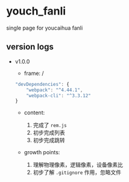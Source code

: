 # youch_fanli
single page for youcaihua fanli

## version logs
- v1.0.0
	- frame: /

	```javascript
	"devDependencies": {
		"webpack": "^4.44.1",
		"webpack-cli": "^3.3.12"
	}
	```
	- content: 
		1. 完成了 `rem.js`
		2. 初步完成列表
		3. 初步完成跳转

	- growth points:
		1. 理解物理像素，逻辑像素，设备像素比
		2. 初步了解 `.gitignore` 作用，忽略文件
